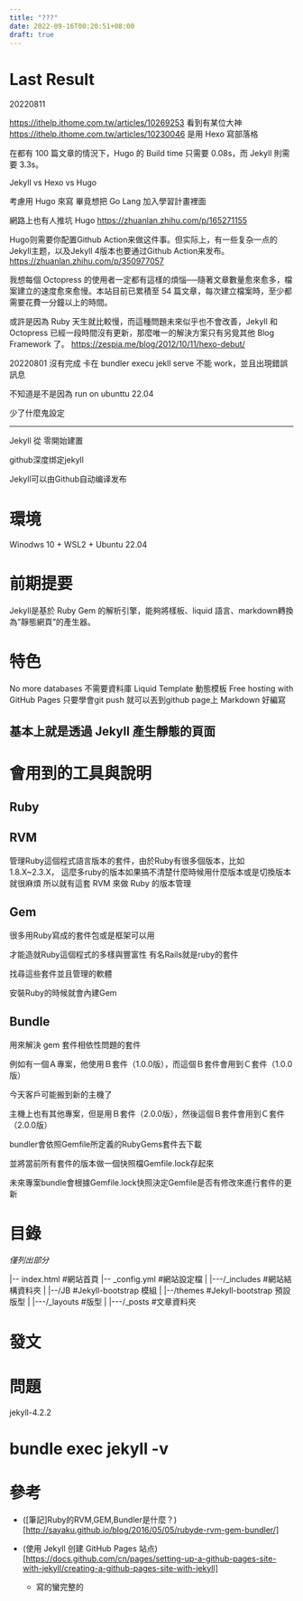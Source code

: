 ```yaml
---
title: "???"
date: 2022-09-16T00:20:51+08:00
draft: true
---
```



# Last Result

20220811 

https://ithelp.ithome.com.tw/articles/10269253
看到有某位大神 https://ithelp.ithome.com.tw/articles/10230046
是用 Hexo 寫部落格

在都有 100 篇文章的情況下，Hugo 的 Build time 只需要 0.08s，而 Jekyll 則需要 3.3s。

Jekyll vs Hexo vs Hugo

考慮用 Hugo 來寫  畢竟想把 Go Lang 加入學習計畫裡面

網路上也有人推坑 Hugo
https://zhuanlan.zhihu.com/p/165271155

Hugo则需要你配置Github Action来做这件事。但实际上，有一些复杂一点的Jekyll主题，以及Jekyll 4版本也要通过Github Action来发布。
https://zhuanlan.zhihu.com/p/350977057

我想每個 Octopress 的使用者一定都有這樣的煩惱──隨著文章數量愈來愈多，檔案建立的速度愈來愈慢。本站目前已累積至 54 篇文章，每次建立檔案時，至少都需要花費一分鐘以上的時間。

或許是因為 Ruby 天生就比較慢，而這種問題未來似乎也不會改善，Jekyll 和 Octopress 已經一段時間沒有更新，那麼唯一的解決方案只有另覓其他 Blog Framework 了。
https://zespia.me/blog/2012/10/11/hexo-debut/




20220801 沒有完成   卡在 bundler execu jekll serve 不能 work，並且出現錯誤訊息

不知道是不是因為 run on ubunttu 22.04

少了什麼鬼設定





---



Jekyll 從 零開始建置

github深度绑定jekyll


Jekyll可以由Github自动编译发布






# 環境
Winodws 10 + WSL2 + Ubuntu 22.04



# 前期提要

Jekyll是基於 Ruby Gem 的解析引擎，能夠將樣板、liquid 語言、markdown轉換為”靜態網頁”的產生器。


# 特色

No more databases 不需要資料庫
Liquid Template 動態模板
Free hosting with GitHub Pages 只要學會git push 就可以丟到github page上
Markdown 好編寫



## 基本上就是透過 Jekyll 產生靜態的頁面



# 會用到的工具與說明
## Ruby

## RVM
管理Ruby這個程式語言版本的套件，由於Ruby有很多個版本，比如1.8.X~2.3.X，
這麼多ruby的版本如果搞不清楚什麼時候用什麼版本或是切換版本就很麻煩
所以就有這套 RVM 來做 Ruby 的版本管理


## Gem
很多用Ruby寫成的套件包或是框架可以用

才能造就Ruby這個程式的多樣與豐富性
有名Rails就是ruby的套件

找尋這些套件並且管理的軟體

安裝Ruby的時候就會內建Gem




## Bundle
用來解決 gem 套件相依性問題的套件

例如有一個Ａ專案，他使用Ｂ套件（1.0.0版），而這個Ｂ套件會用到Ｃ套件（1.0.0版）

今天客戶可能搬到新的主機了

主機上也有其他專案，但是用Ｂ套件（2.0.0版），然後這個Ｂ套件會用到Ｃ套件（2.0.0版）


bundler會依照Gemfile所定義的RubyGems套件去下載

並將當前所有套件的版本做一個快照檔Gemfile.lock存起來

未來專案bundle會根據Gemfile.lock快照決定Gemfile是否有修改來進行套件的更新

# 目錄

*僅列出部分*

|-- index.html   #網站首頁
|-- _config.yml  #網站設定檔
|
|---/_includes  #網站結構資料夾
|    |--/JB      #Jekyll-bootstrap 模組
|    |--/themes  #Jekyll-bootstrap 預設版型
|
|---/_layouts   #版型
|
|---/_posts     #文章資料夾


# 發文




# 問題
jekyll-4.2.2





# bundle exec jekyll -v






# 參考
- ([筆記]Ruby的RVM,GEM,Bundler是什麼？)[http://sayaku.github.io/blog/2016/05/05/rubyde-rvm-gem-bundler/]



- (使用 Jekyll 创建 GitHub Pages 站点)[https://docs.github.com/cn/pages/setting-up-a-github-pages-site-with-jekyll/creating-a-github-pages-site-with-jekyll]
  - 寫的蠻完整的




